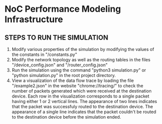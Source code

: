 # NoC Performance Modeling Infrastructure

## STEPS TO RUN THE SIMULATION

1) Modify various properties of the simulation by modifying the values of the constants in "/constants.py"
2) Modify the network topology as well as the routing tables in the files "/device_config.json" and "/router_config.json"
3) Run the simulation using the command "python3 simulation.py" or "python simulation.py" in the root project directory.
4) View a visualization of the data flow trace by loading the file "/example2.json" in the website "chrome://tracing/" to check the number of packets generated which were received at the destination device. Each row in the visualization corresponds to a single packet having either 1 or 2 vertical lines. The appearance of two lines indicates that the packet was successfuly routed to the destination device. The appearance of a single line indicates that the packet couldn't be routed to the destination device before the simulation ended.
